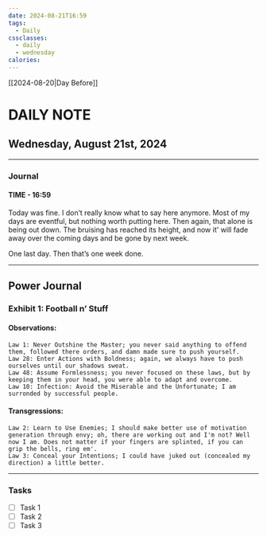 ```yaml
---
date: 2024-08-21T16:59
tags:
  - Daily
cssclasses:
  - daily
  - wednesday
calories:
---
```

[[2024-08-20|Day Before]]
# DAILY NOTE
## Wednesday, August 21st, 2024
***
### Journal
#### TIME - 16:59
Today was fine. I don’t really know what to say here anymore. Most of my days are eventful, but nothing worth putting here. Then again, that alone is being out down. The bruising has reached its height, and now it' will fade away over the coming days and be gone by next week.

One last day. Then that’s one week done.
***
## Power Journal

### Exhibit 1: Football n’ Stuff
#### Observations:
	Law 1: Never Outshine the Master; you never said anything to offend them, followed there orders, and damn made sure to push yourself.
	Law 28: Enter Actions with Boldness; again, we always have to push ourselves until our shadows sweat.
	Law 48: Assume Formlessness; you never focused on these laws, but by keeping them in your head, you were able to adapt and overcome.
	Law 10: Infection: Avoid the Miserable and the Unfortunate; I am surronded by successful people.
#### Transgressions:
	Law 2: Learn to Use Enemies; I should make better use of motivation generation through envy; oh, there are working out and I'm not? Well now I am. Does not matter if your fingers are splinted, if you can grip the bells, ring em'.
	Law 3: Conceal your Intentions; I could have juked out (concealed my direction) a little better.
***
### Tasks
- [ ] Task 1
- [ ] Task 2
- [ ] Task 3
